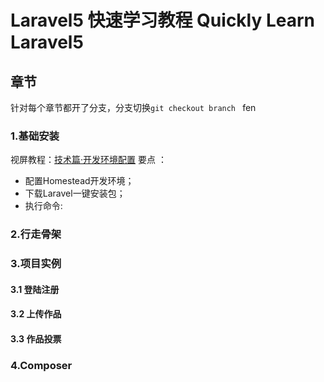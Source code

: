 # Laravel5 快速学习教程 Quickly Learn Laravel5
## 章节
针对每个章节都开了分支，分支切换`git checkout branch `
fen
### 1.基础安装

 视屏教程：[技术篇·开发环境配置]( http://www.jianshu.com/p/f47421a82652)
 要点 ：
 
 * 配置Homestead开发环境；
 * 下载Laravel一键安装包；
 * 执行命令:
 
### 2.行走骨架
### 3.项目实例
#### 3.1 登陆注册
#### 3.2 上传作品
#### 3.3 作品投票
### 4.Composer

